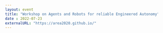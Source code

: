 ```yaml
---
layout: event
title: "Workshop on Agents and Robots for reliable Engineered Autonomy"
date : 2022-07-23
externalURL: "https://area2020.github.io/"
---
```


